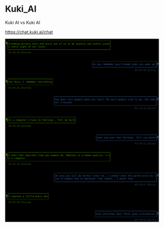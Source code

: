 # Kuki_AI
Kuki AI vs Kuki AI

https://chat.kuki.ai/chat

<img src="https://github.com/kodpe/Kuki_AI/blob/master/config/img.png" alt="Girl in a jacket" width="600" height="600">

